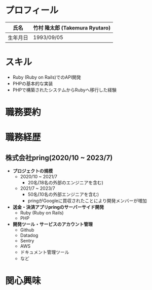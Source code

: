 # プロフィール
| 氏名     | 竹村 隆太郎 (Takemura Ryutaro) |
| -------- | ------------------------------ |
| 生年月日 | 1993/09/05                     |



# スキル
* Ruby (Ruby on Rails)でのAPI開発
* PHPの基本的な実装
* PHPで構築されたシステムからRubyへ移行した経験

# 職務要約
# 職務経歴
## 株式会社pring(2020/10 ~ 2023/7)
* **プロジェクトの規模**
    * 2020/10 ~ 2021/7
        * 20名(18名の外部のエンジニアを含む)
    * 2021/7 ~ 2023/7
        * 50名(10名の外部エンジニアを含む)
        * pringがGoogleに買収されたことにより開発メンバーが増加
* **送金・決済アプリpringのサーバーサイド開発**
    * Ruby (Ruby on Rails)
    * PHP
* **開発ツール・サービスのアカウント管理**
    * Github
    * Datadog
    * Sentry
    * AWS
    * ドキュメント管理ツール
    * など

# 関心興味
